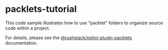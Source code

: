 # packlets-tutorial

This code sample illustrates how to use "packlet" folders to organize source code within a project.

For details, please see the [@rushstack/eslint-plugin-packlets](https://www.npmjs.com/package/@rushstack/eslint-plugin-packlets) documentation.
